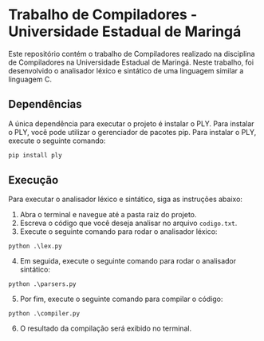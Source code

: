 # Trabalho de Compiladores - Universidade Estadual de Maringá

Este repositório contém o trabalho de Compiladores realizado na disciplina de Compiladores na Universidade Estadual de Maringá. Neste trabalho, foi desenvolvido o analisador léxico e sintático de uma linguagem similar a linguagem C.

## Dependências
A única dependência para executar o projeto é instalar o PLY. Para instalar o PLY, você pode utilizar o gerenciador de pacotes pip. Para instalar o PLY, execute o seguinte comando:

```sh
pip install ply
```

## Execução
Para executar o analisador léxico e sintático, siga as instruções abaixo:

1. Abra o terminal e navegue até a pasta raiz do projeto.
2. Escreva o código que você deseja analisar no arquivo `codigo.txt`.
3. Execute o seguinte comando para rodar o analisador léxico:
```
python .\lex.py
```
4. Em seguida, execute o seguinte comando para rodar o analisador sintático:
```
python .\parsers.py
```
5. Por fim, execute o seguinte comando para compilar o código:
```
python .\compiler.py
```
6. O resultado da compilação será exibido no terminal.
